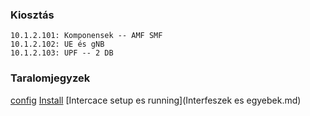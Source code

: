 ### Kiosztás
```
10.1.2.101: Komponensek -- AMF SMF
10.1.2.102: UE és gNB
10.1.2.103: UPF -- 2 DB
```

### Taralomjegyzek
[config](config.md)
[Install](Install.md)
[Intercace setup es running](Interfeszek es egyebek.md)

